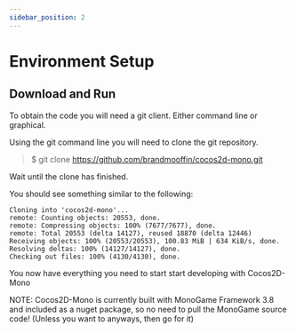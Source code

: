 ```yaml
---
sidebar_position: 2
---
```


# Environment Setup

## Download and Run

To obtain the code you will need a git client. Either command line or graphical.

Using the git command line you will need to clone the git repository.

> $ git clone https://github.com/brandmooffin/cocos2d-mono.git

Wait until the clone has finished.

You should see something similar to the following:

    Cloning into 'cocos2d-mono'...
    remote: Counting objects: 20553, done.
    remote: Compressing objects: 100% (7677/7677), done.
    remote: Total 20553 (delta 14127), reused 18870 (delta 12446)
    Receiving objects: 100% (20553/20553), 100.83 MiB | 634 KiB/s, done.
    Resolving deltas: 100% (14127/14127), done.
    Checking out files: 100% (4130/4130), done.

You now have everything you need to start start developing with Cocos2D-Mono

NOTE: Cocos2D-Mono is currently built with MonoGame Framework 3.8 and included as a nuget package, so no need to pull the MonoGame source code! (Unless you want to anyways, then go for it)
